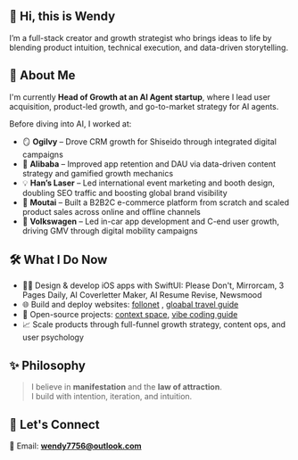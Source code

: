 ## 👋 Hi, this is Wendy

I’m a full-stack creator and growth strategist who brings ideas to life by blending product intuition, technical execution, and data-driven storytelling.

## 🧚 About Me

I'm currently **Head of Growth at an AI Agent startup**, where I lead user acquisition, product-led growth, and go-to-market strategy for AI agents.

Before diving into AI, I worked at:

- 🪞 **Ogilvy** – Drove CRM growth for Shiseido through integrated digital campaigns
- 🛒 **Alibaba** – Improved app retention and DAU via data-driven content strategy and gamified growth mechanics
- 💡 **Han’s Laser** – Led international event marketing and booth design, doubling SEO traffic and boosting global brand visibility  
- 🍶 **Moutai** – Built a B2B2C e-commerce platform from scratch and scaled product sales across online and offline channels
- 🚗 **Volkswagen** – Led in-car app development and C-end user growth, driving GMV through digital mobility campaigns 


## 🛠️ What I Do Now

- 👩‍💻 Design & develop iOS apps with SwiftUI: Please Don't, Mirrorcam, 3 Pages Daily, AI Coverletter Maker, AI Resume Revise, Newsmood
- 🌐 Build and deploy websites: [follonet](https://www.follownet.online) , [gloabal travel guide](https://www.localtravelguide.fun)
- 🔧 Open-source projects: [context space](https://github.com/context-space/context-space), [vibe coding guide](https://github.com/wendy7756/vibe-coding-guide)
- 📈 Scale products through full-funnel growth strategy, content ops, and user psychology

## ✨ Philosophy

> I believe in **manifestation** and the **law of attraction**.  
> I build with intention, iteration, and intuition.


## 💬 Let's Connect

📧 Email: **wendy7756@outlook.com**  


<!--
**wendy7756/wendy7756** is a ✨ _special_ ✨ repository because its `README.md` (this file) appears on your GitHub profile.

Here are some ideas to get you started:

- 🔭 I’m currently working on ...
- 🌱 I’m currently learning ...
- 👯 I’m looking to collaborate on ...
- 🤔 I’m looking for help with ...
- 💬 Ask me about ...
- 📫 How to reach me: ...
- 😄 Pronouns: ...
- ⚡ Fun fact: ...
-->
